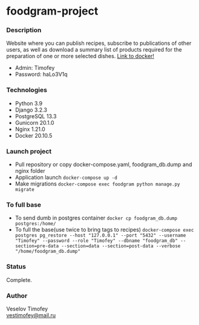 # foodgram-project
### Description
Website where you can publish recipes, subscribe to publications of other users, as well as download a summary list of products required for the preparation of one or more selected dishes.
[Link to docker!](https://hub.docker.com/repository/docker/vestimofey/foodgram)
- Admin: Timofey
- Password: haLo3V1q
### Technologies
- Python 3.9
- Django 3.2.3
- PostgreSQL 13.3
- Gunicorn 20.1.0
- Nginx 1.21.0
- Docker 20.10.5
### Launch project 
- Pull repository or copy docker-compose.yaml, foodgram_db.dump and nginx folder
- Application launch
``` docker-compose up -d ```
- Make migrations
``` docker-compose exec foodgram python manage.py migrate ```
### To full base
- To send dumb in postgres container
``` docker cp foodgram_db.dump postgres:/home/ ```
- To full the base(use twice to bring tags to recipes)
``` docker-compose exec postgres pg_restore --host "127.0.0.1" --port "5432" --username "Timofey" --password --role "Timofey" --dbname "foodgram_db" --section=pre-data --section=data --section=post-data --verbose "/home/foodgram_db.dump" ```
### Status
Complete.
### Author
Veselov Timofey <br />
vestimofey@mail.ru